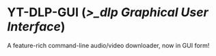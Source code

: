 # YT-DLP-GUI (*>_dlp Graphical User Interface*)
A feature-rich command-line audio/video downloader, now in GUI form!
